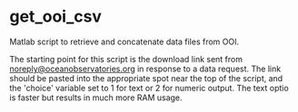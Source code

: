 # get_ooi_csv
Matlab script to retrieve and concatenate data files from OOI.

The starting point for this script is the download link sent from noreply@oceanobservatories.org in response to a data request. The link should be pasted into the appropriate spot near the top of the script, and the 'choice' variable set to 1 for text or 2 for numeric output. The text optio is faster but results in much more RAM usage.  
